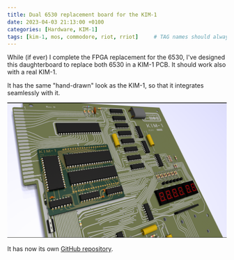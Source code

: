```yaml
---
title: Dual 6530 replacement board for the KIM-1
date: 2023-04-03 21:13:00 +0100
categories: [Hardware, KIM-1]
tags: [kim-1, mos, commodore, riot, rriot]     # TAG names should always be lowercase
---
```

While (if ever) I complete the FPGA replacement for the 6530, I've designed this daughterboard to replace both 6530 in a KIM-1 PCB. It should work also with a real KIM-1.

It has the same "hand-drawn" look as the KIM-1, so that it integrates seamlessly with it.

![img-description](/assets/img/posts/2023-04-03-Dual-6530-replacement-board-for-the-KIM-1/kim-1-with-daughterboard.png)

It has now its own [GitHub repository](https://github.com/eduardocasino/kim-1-dual-6532-adapter).
